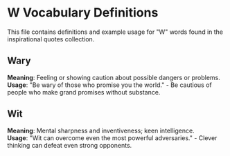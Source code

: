 # W Vocabulary Definitions

This file contains definitions and example usage for "W" words found in the inspirational quotes collection.

## Wary

**Meaning**: Feeling or showing caution about possible dangers or problems.
**Usage**: "Be wary of those who promise you the world." - Be cautious of people who make grand promises without substance.

## Wit

**Meaning**: Mental sharpness and inventiveness; keen intelligence.  
**Usage**: "Wit can overcome even the most powerful adversaries." - Clever thinking can defeat even strong opponents.
